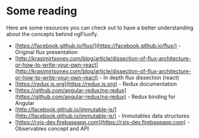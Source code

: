 # Some reading

Here are some resources you can check out to have a better understanding about the concepts behind ngFluxify.

* [https://facebook.github.io/flux/](https://facebook.github.io/flux/) - Original flux presentation
* [http://krasimirtsonev.com/blog/article/dissection-of-flux-architecture-or-how-to-write-your-own-react](http://krasimirtsonev.com/blog/article/dissection-of-flux-architecture-or-how-to-write-your-own-react) - In depth flux dissection \(react\)
* [https://redux.js.org](https://redux.js.org) - Redux documentation
* [https://github.com/angular-redux/ng-redux](https://github.com/angular-redux/ng-redux) - Redux binding for Angular
* [http://facebook.github.io/immutable-js/](http://facebook.github.io/immutable-js/) - Immutables data structures
* [https://rxjs-dev.firebaseapp.com](https://rxjs-dev.firebaseapp.com) - Observables concept and API



